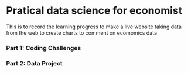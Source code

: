 <!--[My Github page](TheoLam00.github.io)-->
<H1>Pratical data science for economist</H1>
<p>This is to record the learning progress to make a live website taking data from the web to create charts to comment on ecomomics data</p>

<H3>Part 1: Coding Challenges</H3>
<p></p>

<H3>Part 2: Data Project</H3>
<p></p>
